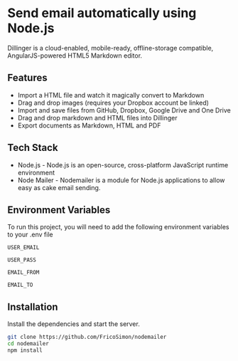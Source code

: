 # Send email automatically using Node.js

Dillinger is a cloud-enabled, mobile-ready, offline-storage compatible,
AngularJS-powered HTML5 Markdown editor.

## Features

- Import a HTML file and watch it magically convert to Markdown
- Drag and drop images (requires your Dropbox account be linked)
- Import and save files from GitHub, Dropbox, Google Drive and One Drive
- Drag and drop markdown and HTML files into Dillinger
- Export documents as Markdown, HTML and PDF

## Tech Stack
- Node.js - Node.js is an open-source, cross-platform JavaScript runtime environment
- Node Mailer - Nodemailer is a module for Node.js applications to allow easy as cake email sending.

## Environment Variables

To run this project, you will need to add the following environment variables to your .env file

`USER_EMAIL`

`USER_PASS`

`EMAIL_FROM`

`EMAIL_TO`

## Installation
Install the dependencies and start the server.

```sh
git clone https://github.com/FricoSimon/nodemailer
cd nodemailer
npm install
```


